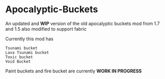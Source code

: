 # Apocalyptic-Buckets

An updated and **WIP** version of the old apocalyptic buckets mod from 1.7 and 1.5 also modified to support fabric

Currently this mod has

```
Tsunami bucket
Lava Tsunami bucket
Toxic bucket
Void Bucket
```
Paint buckets and fire bucket are currently **WORK IN PROGRESS**
